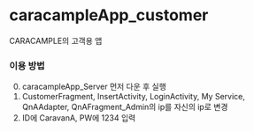 # caracampleApp_customer
CARACAMPLE의 고객용 앱

### 이용 방법
0. caracampleApp_Server 먼저 다운 후 실행
1. CustomerFragment, InsertActivity, LoginActivity, My Service, QnAAdapter, QnAFragment_Admin의 ip를 자신의 ip로 변경
2. ID에 CaravanA, PW에 1234 입력
